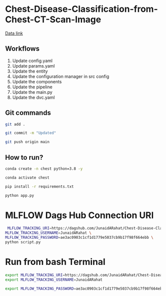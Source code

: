 # Chest-Disease-Classification-from-Chest-CT-Scan-Image
[Data link](https://drive.google.com/file/d/1bGLSSU3RECVBeQPppFjykMGlBbZSfpiB/view?usp=drive_link)

## Workflows

1. Update config.yaml
2. Update params.yaml
3. Update the entity
4. Update the configuration manager in src config
5. Update the components
6. Update the pipeline 
7. Update the main.py
8. Update the dvc.yaml 







## Git commands

```bash
git add .

git commit -m "Updated"

git push origin main
```

## How to run?

```bash
conda create -n chest python=3.8 -y
```

```bash
conda activate chest
```

```bash
pip install -r requirements.txt
```

```bash
python app.py
```

# MLFLOW Dags Hub Connection URI

```bash
 MLFLOW_TRACKING_URI=https://dagshub.com/JunaidARahat/Chest-Disease-Classification-from-Chest-CT-Scan-Image.mlflow \
MLFLOW_TRACKING_USERNAME=JunaidARahat \
MLFLOW_TRACKING_PASSWORD=ae3ac0903c1cf1d1779e5037cb9b17f98f664ebb \
python script.py

```

# Run from bash Terminal

```bash
export MLFLOW_TRACKING_URI=https://dagshub.com/JunaidARahat/Chest-Disease-Classification-from-Chest-CT-Scan-Image.mlflow 
export MLFLOW_TRACKING_USERNAME=JunaidARahat

export MLFLOW_TRACKING_PASSWORD=ae3ac0903c1cf1d1779e5037cb9b17f98f664ebb

```